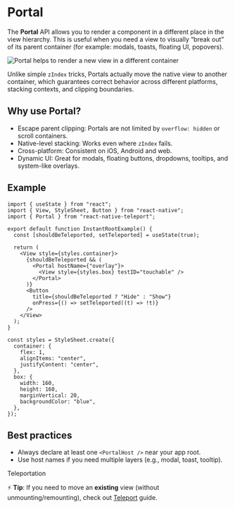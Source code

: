 # Portal

The **Portal** API allows you to render a component in a different place in the view hierarchy. This is useful when you need a view to visually “break out” of its parent container (for example: modals, toasts, floating UI, popovers).

![Portal helps to render a new view in a different container](/react-native-teleport/pr-preview/pr-19/assets/images/portal-2b20b94e26669e61959d937697ed6dde.png)

Unlike simple `zIndex` tricks, Portals actually move the native view to another container, which guarantees correct behavior across different platforms, stacking contexts, and clipping boundaries.

## Why use Portal?[​](#why-use-portal "Direct link to Why use Portal?")

* Escape parent clipping: Portals are not limited by `overflow: hidden` or scroll containers.
* Native-level stacking: Works even where `zIndex` fails.
* Cross-platform: Consistent on iOS, Android and web.
* Dynamic UI: Great for modals, floating buttons, dropdowns, tooltips, and system-like overlays.

## Example[​](#example "Direct link to Example")

```
import { useState } from "react";
import { View, StyleSheet, Button } from "react-native";
import { Portal } from "react-native-teleport";

export default function InstantRootExample() {
  const [shouldBeTeleported, setTeleported] = useState(true);

  return (
    <View style={styles.container}>
      {shouldBeTeleported && (
        <Portal hostName={"overlay"}>
          <View style={styles.box} testID="touchable" />
        </Portal>
      )}
      <Button
        title={shouldBeTeleported ? "Hide" : "Show"}
        onPress={() => setTeleported((t) => !t)}
      />
    </View>
  );
}

const styles = StyleSheet.create({
  container: {
    flex: 1,
    alignItems: "center",
    justifyContent: "center",
  },
  box: {
    width: 160,
    height: 160,
    marginVertical: 20,
    backgroundColor: "blue",
  },
});
```

## Best practices[​](#best-practices "Direct link to Best practices")

* Always declare at least one `<PortalHost />` near your app root.
* Use host names if you need multiple layers (e.g., modal, toast, tooltip).

Teleportation

⚡ **Tip**: If you need to move an **existing** view (without unmounting/remounting), check out [Teleport](/react-native-teleport/pr-preview/pr-19/docs/guides/teleport.md) guide.

